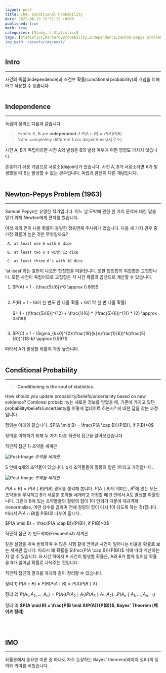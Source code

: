 ```yaml
---
layout: post
title: ch4. Conditional Probability
date: 2022-06-19 12:52:12 +0900
published: true
math: true
categories: [Study, L-Statistics]
tags: [statistics,harbard,probability,independence,newton-pepys problem,conditional probability,bayes' theorem]
img_path: /assets/img/post/
---
```


## Intro
***

 사건의 독립(independence)과 조건부 확률(conditional probability)의 개념을 이해하고 적용할 수 있습니다.
 <br><br>


## Independence
***

 독립의 정의는 다음과 같습니다.

 > Events A, B are **independnet** if $P(A \cap B) = P(A)P(B)$<br>Note: completely different from disjointness(서로소)

 사건 A, B가 독립이라면 사건 A의 발생은 B의 발생 여부에 어떤 영향도 끼치지 않습니다.
 
 혼동하기 쉬운 개념으로 서로소(disjoint)가 있습니다. 사건 A, B가 서로소라면 A가 발생했을 때 B는 발생할 수 없는 경우입니다. 독립과 완전히 다른 개념입니다.
 <br><br>


## Newton-Pepys Problem (1963)
***

 Samuel Pepys는 유명한 작가입니다. 어느 날 도박에 관한 한 가지 문제에 대한 답을 얻기 위해 Newton에게 편지를 썼습니다.

 여섯 개의 면이 나올 확률이 동일한 정육면체 주사위가 있습니다. 다음 세 가지 경우 중 가장 확률이 높은 것은 무엇일까요?

     A. at least one 6 with 6 dice

     B. at least two 6's with 12 dice

     C. at least three 6's with 18 dice

 'at least'라는 표현이 나오면 합집합을 떠올립니다. 또한 합집합의 여집합은 교집합니다. 모든 사건이 독립이므로 교집합은 각 사건 확률의 곱셈으로 계산할 수 있습니다.

 1. $P(A) = 1 - (\frac{5}{6})^6 \approx 0.665$<br><br>

 2. $P(B)$ = 1 - (6이 한 번도 안 나올 확률 + 6이 딱 한 번 나올 확률)<br><br>
  $= 1 - \{(\frac{5}{6})^{12} + \frac{1}{6} * (\frac{5}{6})^{11} * 12} \approx 0.619$<br><br>
 3. $P(C) = 1 - \Sigma_{k=0}^{2}(\frac{18}{k})(\frac{1}{6})^k(\frac{5}{6})^{18-k} \approx 0.597$

 따라서 A가 발생할 확률이 가장 높습니다.
 <br><br>


## Conditional Probability
***

 > **Conditioning is the soul of statistics.**

 How should you update probability/beliefs/uncertainty based on new evidence?
 Contional probability는 새로운 정보를 얻었을 때, 기존에 가지고 있던 probability/beliefs/uncertainty를 어떻게 업데이트 하는가? 에 대한 답을 찾는 과정입니다.

 정의는 아래와 같습니다.
 $P(A \mid B) = \frac{P(A \cap B)}{P(B)}, if P(B)>0$

 정의를 이해하기 위해 두 가지 다른 직관적 접근을 알아보겠습니다.

 직관적 접근 1) 조약돌 세계관

 ![Post-Image](ConditionalProb_peddle1.png)
 _조약돌 세계관_

 S 안에 q개의 조약돌이 있습니다. q개 조약돌들이 질량의 합은 1이라고 가정합니다.

 ![Post-Image](ConditionalProb_peddle2.png)
 _조약돌 세계관_

 $P(A \cup B) = P(A \mid B)P(B)$ 경우를 생각해 봅니다. $P(A \mid B)$의 의미는, $B^{c}$에 있는 모든 조약돌을 무시하고 B가 새로운 조약돌 세계라고 가정할 때 B 안에서 A도 발생할 확률입니다. 그런데 B에 있는 조약돌들의 질량의 합이 1이 안되기 때문에 재규격화(renormalize, 어떤 상수를 곱하여 전체 질량의 합이 다시 1이 되도록 하는 것)합니다. 따라서 $P(A \cap B)$를 P(B)로 나누어 줍니다.

 $P(A \mid B) = \frac{P(A \cap B)}{P(B)}, if P(B)>0$

 직관적 접근 2) 빈도학파(Frequentist) 세계관

 같은 실험을 계속 반복하여 수 많은 시행 끝에 얻어낸 사건이 일어나는 비율을 확률로 보는 세계관 입니다. 따라서 왜 확률을 $\frac{P(A \cap B)}{P(B)}$ 식에 따라 계산하는지 알 수 있습니다. B 사건 하에서 A 사건이 발생할 확률은, A와 B가 함께 일어날 확률을 B가 일어날 확률로 나눠주는 것입니다.

 직관적 접근의 결과를 아래와 같이 정리할 수 있습니다.

 정리 1) $P(A \cap B) = P(B)P(A \mid B) = P(A)P(B \mid A)$

 정리 2) $P(A_{1}, A_{2}, ..., A_{n}) = P(A_{1})P(A_{2} \mid A_{1})P(A_{3} \mid A_{1},A_{2}) ... P(A_{n} \mid A_{1}, ..., A_{n-1})$

 정리 3) **$P(A \mid B) = \frac{P(B \mid A)P(A)}{P(B)}$, Bayes' Theorem (베이즈 정리)**


 <br><br>


## IMO
***

 확률론에서 중요한 이론 중 하나로 자주 등장하는 Bayes' theorem(베이지 정리)의 정의와 의미를 배웠습니다.